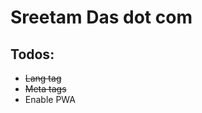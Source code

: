 # Sreetam Das dot com

## Todos:

-   <strike>Lang tag</strike>
-   <strike>Meta tags</strike>
-   Enable PWA

